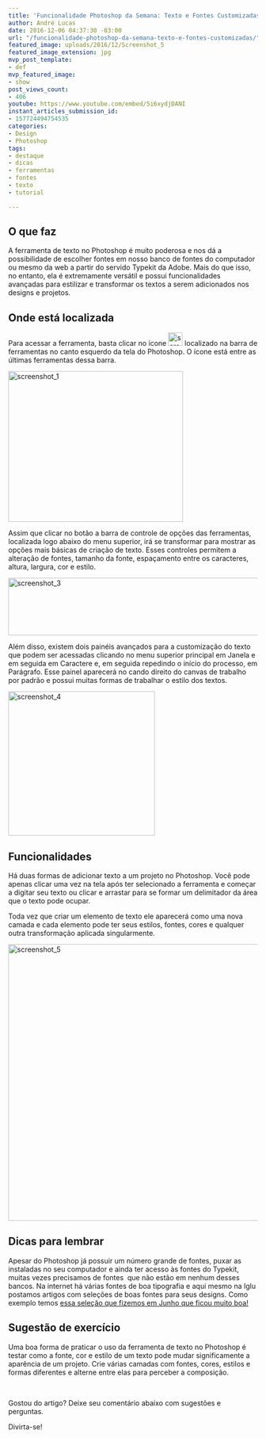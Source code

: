 ```yaml
---
title: 'Funcionalidade Photoshop da Semana: Texto e Fontes Customizadas'
author: André Lucas
date: 2016-12-06 04:37:30 -03:00
url: "/funcionalidade-photoshop-da-semana-texto-e-fontes-customizadas/"
featured_image: uploads/2016/12/Screenshot_5
featured_image_extension: jpg
mvp_post_template:
- def
mvp_featured_image:
- show
post_views_count:
- 406
youtube: https://www.youtube.com/embed/5i6xydjDANI
instant_articles_submission_id:
- 157724494754535
categories:
- Design
- Photoshop
tags:
- destaque
- dicas
- ferramentas
- fontes
- texto
- tutorial

---
```

## O que faz

A ferramenta de texto no Photoshop é muito poderosa e nos dá a possibilidade de escolher fontes em nosso banco de fontes do computador ou mesmo da web a partir do servido Typekit da Adobe. Mais do que isso, no entanto, ela é extremamente versátil e possui funcionalidades avançadas para estilizar e transformar os textos a serem adicionados nos designs e projetos.

## Onde está localizada

Para acessar a ferramenta, basta clicar no ícone <img class="alignnone size-full wp-image-162" src="/images/uploads/2016/12/Screenshot_2.png" alt="screenshot_2" width="29" height="27" /> localizado na barra de ferramentas no canto esquerdo da tela do Photoshop. O ícone está entre as últimas ferramentas dessa barra.

<img class="size-full wp-image-163 aligncenter" src="/images/uploads/2016/12/Screenshot_1.png" alt="screenshot_1" width="353" height="304" srcset="/images/uploads/2016/12/Screenshot_1.png 353w, /images/uploads/2016/12/Screenshot_1-300x258.png 300w" sizes="(max-width: 353px) 100vw, 353px" />

Assim que clicar no botão a barra de controle de opções das ferramentas, localizada logo abaixo do menu superior, irá se transformar para mostrar as opções mais básicas de criação de texto. Esses controles permitem a alteração de fontes, tamanho da fonte, espaçamento entre os caracteres, altura, largura, cor e estilo.

<img class="size-full wp-image-164 aligncenter" src="/images/uploads/2016/12/Screenshot_3.png" alt="screenshot_3" width="940" height="116" srcset="/images/uploads/2016/12/Screenshot_3.png 940w, /images/uploads/2016/12/Screenshot_3-300x37.png 300w, /images/uploads/2016/12/Screenshot_3-768x95.png 768w" sizes="(max-width: 940px) 100vw, 940px" />

Além disso, existem dois painéis avançados para a customização do texto que podem ser acessadas clicando no menu superior principal em Janela e em seguida em Caractere e, em seguida repedindo o início do processo, em Parágrafo. Esse painel aparecerá no cando direito do canvas de trabalho por padrão e possui muitas formas de trabalhar o estilo dos textos.

<img class="size-full wp-image-165 aligncenter" src="/images/uploads/2016/12/Screenshot_4.png" alt="screenshot_4" width="296" height="291" />

## Funcionalidades

Há duas formas de adicionar texto a um projeto no Photoshop. Você pode apenas clicar uma vez na tela após ter selecionado a ferramenta e começar a digitar seu texto ou clicar e arrastar para se formar um delimitador da área que o texto pode ocupar.

Toda vez que criar um elemento de texto ele aparecerá como uma nova camada e cada elemento pode ter seus estilos, fontes, cores e qualquer outra transformação aplicada singularmente.

<img class=" wp-image-167 aligncenter" src="/images/uploads/2016/12/Screenshot_5.jpg" alt="screenshot_5" width="1057" height="558" srcset="/images/uploads/2016/12/Screenshot_5.jpg 1744w, /images/uploads/2016/12/Screenshot_5-300x158.jpg 300w, /images/uploads/2016/12/Screenshot_5-768x405.jpg 768w, /images/uploads/2016/12/Screenshot_5-1024x540.jpg 1024w" sizes="(max-width: 1057px) 100vw, 1057px" />

## Dicas para lembrar

Apesar do Photoshop já possuir um número grande de fontes, puxar as instaladas no seu computador e ainda ter acesso às fontes do Typekit, muitas vezes precisamos de fontes  que não estão em nenhum desses bancos. Na internet há várias fontes de boa tipografia e aqui mesmo na Iglu postamos artigos com seleções de boas fontes para seus designs. Como exemplo temos [essa seleção que fizemos em Junho que ficou muito boa!](/melhores-fontes-gratuitas-de-junho-2016/)

## Sugestão de exercício

Uma boa forma de praticar o uso da ferramenta de texto no Photoshop é testar como a fonte, cor e estilo de um texto pode mudar significamente a aparência de um projeto. Crie várias camadas com fontes, cores, estilos e formas diferentes e alterne entre elas para perceber a composição.

 

Gostou do artigo? Deixe seu comentário abaixo com sugestões e perguntas.

Divirta-se!